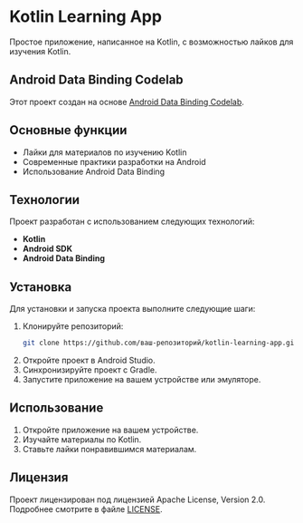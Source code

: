 # Kotlin Learning App

Простое приложение, написанное на Kotlin, с возможностью лайков для изучения Kotlin.

## Android Data Binding Codelab

Этот проект создан на основе [Android Data Binding Codelab](https://github.com/googlecodelabs/android-databinding).

## Основные функции

- Лайки для материалов по изучению Kotlin
- Современные практики разработки на Android
- Использование Android Data Binding

## Технологии

Проект разработан с использованием следующих технологий:

- **Kotlin**
- **Android SDK**
- **Android Data Binding**

## Установка

Для установки и запуска проекта выполните следующие шаги:

1. Клонируйте репозиторий:
    ```bash
    git clone https://github.com/ваш-репозиторий/kotlin-learning-app.git
    ```
2. Откройте проект в Android Studio.
3. Синхронизируйте проект с Gradle.
4. Запустите приложение на вашем устройстве или эмуляторе.

## Использование

1. Откройте приложение на вашем устройстве.
2. Изучайте материалы по Kotlin.
3. Ставьте лайки понравившимся материалам.

## Лицензия

Проект лицензирован под лицензией Apache License, Version 2.0. Подробнее смотрите в файле [LICENSE](LICENSE).

